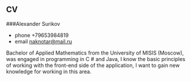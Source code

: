 CV
-------------

###Alexander Surikov

- phone   +79653984819
- email naknotar@mail.ru

Bachelor of Applied Mathematics from the University of MISIS (Moscow), was engaged in programming in C # and Java, I know the basic principles of working with the front-end side of the application, I want to gain new knowledge for working in this area.


